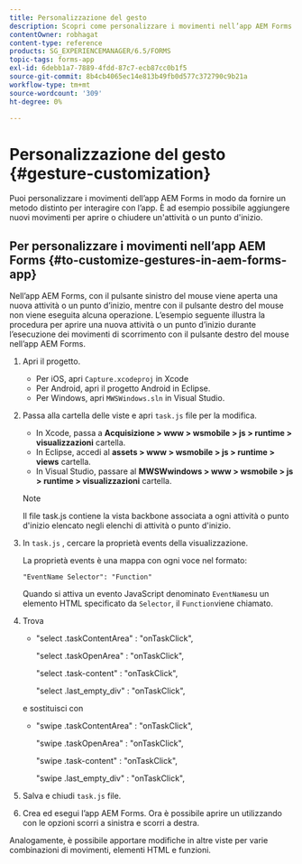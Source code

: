 ```yaml
---
title: Personalizzazione del gesto
description: Scopri come personalizzare i movimenti nell’app AEM Forms. Puoi personalizzare i movimenti per fornire un metodo distinto di interazione con l’applicazione.
contentOwner: robhagat
content-type: reference
products: SG_EXPERIENCEMANAGER/6.5/FORMS
topic-tags: forms-app
exl-id: 6debb1a7-7889-4fdd-87c7-ecb87cc0b1f5
source-git-commit: 8b4cb4065ec14e813b49fb0d577c372790c9b21a
workflow-type: tm+mt
source-wordcount: '309'
ht-degree: 0%

---
```


# Personalizzazione del gesto {#gesture-customization}

Puoi personalizzare i movimenti dell’app AEM Forms in modo da fornire un metodo distinto per interagire con l’app. È ad esempio possibile aggiungere nuovi movimenti per aprire o chiudere un&#39;attività o un punto d&#39;inizio.

## Per personalizzare i movimenti nell’app AEM Forms {#to-customize-gestures-in-aem-forms-app}

Nell’app AEM Forms, con il pulsante sinistro del mouse viene aperta una nuova attività o un punto d’inizio, mentre con il pulsante destro del mouse non viene eseguita alcuna operazione. L’esempio seguente illustra la procedura per aprire una nuova attività o un punto d’inizio durante l’esecuzione dei movimenti di scorrimento con il pulsante destro del mouse nell’app AEM Forms.

1. Apri il progetto.

   * Per iOS, apri `Capture.xcodeproj` in Xcode
   * Per Android, apri il progetto Android in Eclipse.
   * Per Windows, apri `MWSWindows.sln` in Visual Studio.

1. Passa alla cartella delle viste e apri `task.js` file per la modifica.

   * In Xcode, passa a **Acquisizione > www > wsmobile > js > runtime > visualizzazioni** cartella.
   * In Eclipse, accedi al **assets > www > wsmobile > js > runtime > views** cartella.
   * In Visual Studio, passare al **MWSWwindows > www > wsmobile > js > runtime > visualizzazioni** cartella.

   >[!NOTE]
   >
   >Il file task.js contiene la vista backbone associata a ogni attività o punto d&#39;inizio elencato negli elenchi di attività o punto d&#39;inizio.

1. In `task.js` , cercare la proprietà events della visualizzazione.

   La proprietà events è una mappa con ogni voce nel formato:

   `"EventName Selector": "Function"`

   Quando si attiva un evento JavaScript denominato `EventName`su un elemento HTML specificato da `Selector`, il `Function`viene chiamato.

1. Trova

   * &quot;select .taskContentArea&quot; : &quot;onTaskClick&quot;,

     &quot;select .taskOpenArea&quot; : &quot;onTaskClick&quot;,

     &quot;select .task-content&quot; : &quot;onTaskClick&quot;,

     &quot;select .last_empty_div&quot; : &quot;onTaskClick&quot;,

   e sostituisci con

   * &quot;swipe .taskContentArea&quot; : &quot;onTaskClick&quot;,

     &quot;swipe .taskOpenArea&quot; : &quot;onTaskClick&quot;,

     &quot;swipe .task-content&quot; : &quot;onTaskClick&quot;,

     &quot;swipe .last_empty_div&quot; : &quot;onTaskClick&quot;,

1. Salva e chiudi `task.js` file.
1. Crea ed esegui l’app AEM Forms. Ora è possibile aprire un utilizzando con le opzioni scorri a sinistra e scorri a destra.

Analogamente, è possibile apportare modifiche in altre viste per varie combinazioni di movimenti, elementi HTML e funzioni.
